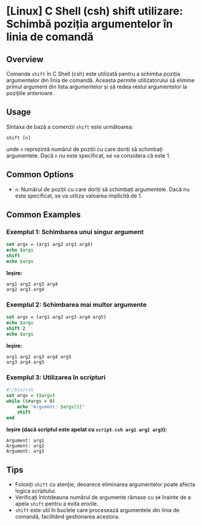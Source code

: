 # [Linux] C Shell (csh) shift utilizare: Schimbă poziția argumentelor în linia de comandă

## Overview
Comanda `shift` în C Shell (csh) este utilizată pentru a schimba poziția argumentelor din linia de comandă. Aceasta permite utilizatorului să elimine primul argument din lista argumentelor și să redea restul argumentelor la pozițiile anterioare.

## Usage
Sintaxa de bază a comenzii `shift` este următoarea:

```
shift [n]
```

unde `n` reprezintă numărul de poziții cu care doriți să schimbați argumentele. Dacă `n` nu este specificat, se va considera că este 1.

## Common Options
- `n`: Numărul de poziții cu care doriți să schimbați argumentele. Dacă nu este specificat, se va utiliza valoarea implicită de 1.

## Common Examples

### Exemplul 1: Schimbarea unui singur argument
```csh
set args = (arg1 arg2 arg3 arg4)
echo $args
shift
echo $args
```
**Ieșire:**
```
arg1 arg2 arg3 arg4
arg2 arg3 arg4
```

### Exemplul 2: Schimbarea mai multor argumente
```csh
set args = (arg1 arg2 arg3 arg4 arg5)
echo $args
shift 2
echo $args
```
**Ieșire:**
```
arg1 arg2 arg3 arg4 arg5
arg3 arg4 arg5
```

### Exemplul 3: Utilizarea în scripturi
```csh
#!/bin/csh
set args = ($argv)
while ($#args > 0)
    echo "Argument: $args[1]"
    shift
end
```
**Ieșire (dacă scriptul este apelat cu `script.csh arg1 arg2 arg3`):**
```
Argument: arg1
Argument: arg2
Argument: arg3
```

## Tips
- Folosiți `shift` cu atenție, deoarece eliminarea argumentelor poate afecta logica scriptului.
- Verificați întotdeauna numărul de argumente rămase cu `$#` înainte de a apela `shift` pentru a evita erorile.
- `shift` este util în buclele care procesează argumentele din linia de comandă, facilitând gestionarea acestora.